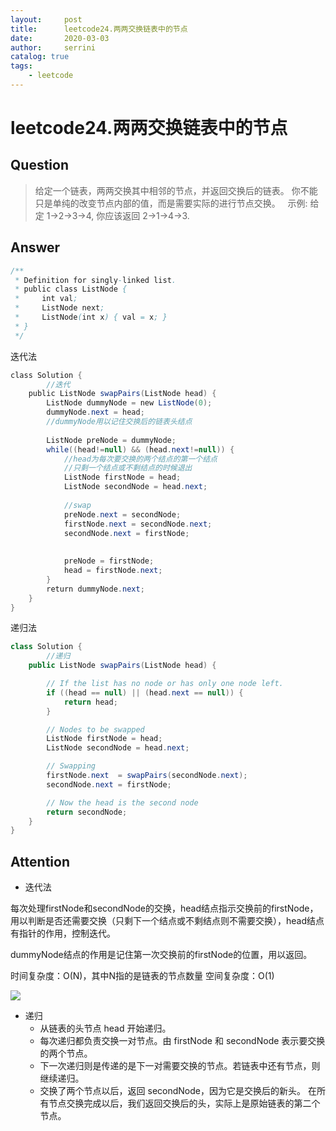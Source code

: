 ```yaml
---
layout:     post
title:      leetcode24.两两交换链表中的节点
date:       2020-03-03          
author:     serrini                 
catalog: true                       
tags:                               
    - leetcode
---
```

# leetcode24.两两交换链表中的节点

## Question

> 给定一个链表，两两交换其中相邻的节点，并返回交换后的链表。
> 你不能只是单纯的改变节点内部的值，而是需要实际的进行节点交换。
>  
> 示例:
> 给定 1->2->3->4, 你应该返回 2->1->4->3.


## Answer

```java
/**
 * Definition for singly-linked list.
 * public class ListNode {
 *     int val;
 *     ListNode next;
 *     ListNode(int x) { val = x; }
 * }
 */
```

迭代法

```java
class Solution {
		//迭代
    public ListNode swapPairs(ListNode head) {
        ListNode dummyNode = new ListNode(0);
        dummyNode.next = head;
        //dummyNode用以记住交换后的链表头结点
        
        ListNode preNode = dummyNode;
        while((head!=null) && (head.next!=null)) {
            //head为每次要交换的两个结点的第一个结点
            //只剩一个结点或不剩结点的时候退出
            ListNode firstNode = head;
            ListNode secondNode = head.next;
            
            //swap
            preNode.next = secondNode;
            firstNode.next = secondNode.next;
            secondNode.next = firstNode;
            
            
            preNode = firstNode;
            head = firstNode.next;
        }
        return dummyNode.next;
    }
}
```

递归法

```java
class Solution {
		//递归
    public ListNode swapPairs(ListNode head) {

        // If the list has no node or has only one node left.
        if ((head == null) || (head.next == null)) {
            return head;
        }

        // Nodes to be swapped
        ListNode firstNode = head;
        ListNode secondNode = head.next;

        // Swapping
        firstNode.next  = swapPairs(secondNode.next);
        secondNode.next = firstNode;

        // Now the head is the second node
        return secondNode;
    }
}
```

## Attention

* 迭代法

每次处理firstNode和secondNode的交换，head结点指示交换前的firstNode，用以判断是否还需要交换（只剩下一个结点或不剩结点则不需要交换），head结点有指针的作用，控制迭代。

dummyNode结点的作用是记住第一次交换前的firstNode的位置，用以返回。

时间复杂度：O(N)，其中N指的是链表的节点数量
空间复杂度：O(1) 

![](https://tva1.sinaimg.cn/large/00831rSTgy1gcgnmf5g1aj31e20u04ff.jpg)

* 递归
	* 从链表的头节点 head 开始递归。
	* 每次递归都负责交换一对节点。由 firstNode 和 secondNode 表示要交换的两个节点。
	* 下一次递归则是传递的是下一对需要交换的节点。若链表中还有节点，则继续递归。
	* 交换了两个节点以后，返回 secondNode，因为它是交换后的新头。
在所有节点交换完成以后，我们返回交换后的头，实际上是原始链表的第二个节点。


